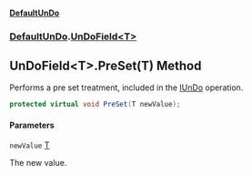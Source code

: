 #### [DefaultUnDo](../../index.md 'index')
### [DefaultUnDo](../../index.md#DefaultUnDo 'DefaultUnDo').[UnDoField&lt;T&gt;](index.md 'DefaultUnDo\.UnDoField\<T\>')

## UnDoField\<T\>\.PreSet\(T\) Method

Performs a pre set treatment, included in the [IUnDo](../IUnDo/index.md 'DefaultUnDo\.IUnDo') operation\.

```csharp
protected virtual void PreSet(T newValue);
```
#### Parameters

<a name='DefaultUnDo.UnDoField_T_.PreSet(T).newValue'></a>

`newValue` [T](index.md#DefaultUnDo.UnDoField_T_.T 'DefaultUnDo\.UnDoField\<T\>\.T')

The new value\.